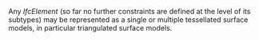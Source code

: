 Any _IfcElement_ (so far no further constraints are defined at the level of its subtypes) may be represented as a single or multiple tessellated surface models, in particular triangulated surface models.